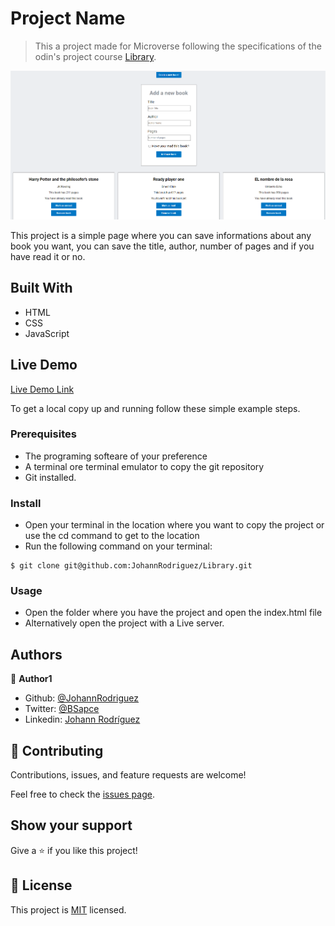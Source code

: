# Project Name

> This a project made for Microverse following the specifications of the odin's project course [Library](https://www.theodinproject.com/courses/javascript/lessons/library).

![screenshot](./app_screenshot.png)

This project is a simple page where you can save informations about any book you want, you can save the title, author, number of pages and if you have read it or no.

## Built With

- HTML
- CSS
- JavaScript

## Live Demo

[Live Demo Link](https://johannrodriguez.github.io/Library/.)

To get a local copy up and running follow these simple example steps.

### Prerequisites
- The programing softeare of your preference
- A terminal ore terminal emulator to copy the git repository
- Git installed.
### Install
- Open your terminal in the location where you want to copy the project or use the cd command to get to the location
- Run the following command on your terminal:
```
$ git clone git@github.com:JohannRodriguez/Library.git
```
### Usage
- Open the folder where you have the project and open the index.html file
- Alternatively open the project with a Live server.

## Authors

👤 **Author1**

- Github: [@JohannRodriguez](https://github.com/JohannRodriguez)
- Twitter: [@BSapce](https://https://twitter.com/BSapce)
- Linkedin: [Johann Rodríguez](https://www.linkedin.com/in/johann-alonso-rodr%C3%ADguez-v%C3%A1zquez-25b07719a/)

## 🤝 Contributing

Contributions, issues, and feature requests are welcome!

Feel free to check the [issues page](https://github.com/JohannRodriguez/Library/issues).

## Show your support

Give a ⭐️ if you like this project!

## 📝 License

This project is [MIT](lic.url) licensed.

